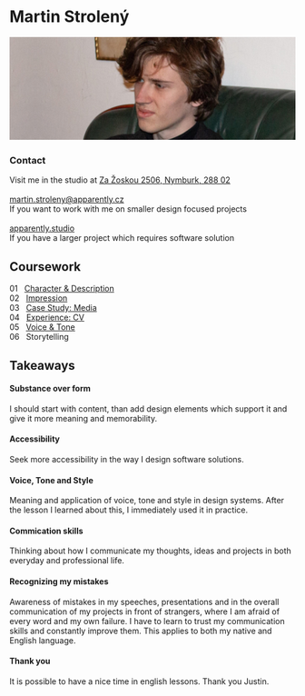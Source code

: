 # Martin Strolený
![Martin is sitting on the couch, staring to his left.](img/martin-stroleny.jpg)
### Contact
Visit me in the studio at [Za Žoskou 2506, Nymburk, 288 02](https://www.google.com/maps?q=apparently+studio&client=safari&rls=en&sxsrf=AOaemvLNtWmaKZ7lPGxbHurpA6-SCIn-kw:1641317686252&gs_lcp=Cgdnd3Mtd2l6EAMYADIHCCMQsQIQJzIECAAQQzIECAAQCjIECAAQCjIKCC4QxwEQrwEQCjIECC4QCjIECAAQCjIECAAQCjIECAAQCjIECAAQCjoHCCMQsAMQJzoECCMQJzoFCAAQkQI6CwguEMcBENEDEJECOgsILhCABBDHARDRAzoLCC4QgAQQxwEQowI6BQguEIAEOgUIABCABDoNCC4QgAQQxwEQ0QMQCjoHCC4QgAQQCjoLCC4QgAQQxwEQrwE6BwgAEIAEEAo6CwguEMcBEKMCEJECOgoILhDHARCjAhBDOgUIABDLAToHCAAQChDLAToLCC4QxwEQrwEQywE6BQguEMsBSgQIQRgBSgQIRhgAUO4GWJYiYIkraAhwAHgCgAHBAYgB7wuSAQQxMi40mAEAoAEByAECwAEB&um=1&ie=UTF-8&sa=X&ved=2ahUKEwjOr-e50pj1AhWMQvEDHTTzBL0Q_AUoA3oECAEQBQ)<br>
<br>
martin.stroleny@apparently.cz<br>
If you want to work with me on smaller design focused projects<br>
<br>
[apparently.studio](https://apparently.studio)<br>
If you have a larger project which requires software solution

## Coursework
01 &nbsp;&nbsp;[Character & Description](https://martinstroleny.github.io/english-for-designers/01-character-description/index)<br>
02 &nbsp;&nbsp;[Impression](https://martinstroleny.github.io/english-for-designers/02-impression/index)<br>
03 &nbsp;&nbsp;[Case Study: Media](https://martinstroleny.github.io/english-for-designers/03-aboutness/index)<br>
04 &nbsp;&nbsp;[Experience: CV](https://martinstroleny.github.io/english-for-designers/04-experience/index)<br>
05 &nbsp;&nbsp;[Voice & Tone](https://martinstroleny.github.io/english-for-designers/05-voice-tone/index)<br>
06 &nbsp;&nbsp;Storytelling<br>

## Takeaways
#### Substance over form
I should start with content, than add design elements which support it and give it more meaning and memorability.
#### Accessibility
Seek more accessibility in the way I design software solutions.
#### Voice, Tone and Style
Meaning and application of voice, tone and style in design systems. After the lesson I learned about this, I immediately used it in practice.
#### Commication skills
Thinking about how I communicate my thoughts, ideas and projects in both everyday and professional life.
#### Recognizing my mistakes
Awareness of mistakes in my speeches, presentations and in the overall communication of my projects in front of strangers, where I am afraid of every word and my own failure. I have to learn to trust my communication skills and constantly improve them. This applies to both my native and English language.
#### Thank you
It is possible to have a nice time in english lessons. Thank you Justin.
